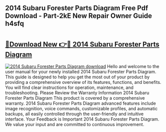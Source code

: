 ## 2014 Subaru Forester Parts Diagram Free Pdf Download - Part-2kE New Repair Owner Guide h4sfq

# <h2><a href="http://dflzakc.blite.top/?on=2014+Subaru+Forester+Parts+Diagram">🔗Download New 👉🔴 2014 Subaru Forester Parts Diagram</a></h2>

[![2014 Subaru Forester Parts Diagram download](https://i.imgur.com/lujVjoI.png)](http://dflzakc.blite.top/?on=2014+Subaru+Forester+Parts+Diagram)
Hello and welcome to the user manual for your newly installed 2014 Subaru Forester Parts Diagram. This guide is designed to help you get the most out of your product by providing a comprehensive overview of its features, functions, and benefits. You will find clear instructions for operation, maintenance, and troubleshooting. Please Review the Warranty Information 2014 Subaru Forester Parts Diagram This product is covered by a comprehensive warranty. 2014 Subaru Forester Parts Diagram advanced features include image recognition, voice commands, customizable profiles, and automatic backups, all easily controlled through the user-friendly and intuitive interface. Your Feedback is Important 2014 Subaru Forester Parts Diagram. We value your input and are committed to continuous improvement.
